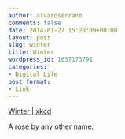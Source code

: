 ```yaml
---
author: alvaroserrano
comments: false
date: 2014-01-27 15:28:09+00:00
layout: post
slug: winter
title: Winter
wordpress_id: 1637173791
categories:
- Digital Life
post_format:
- Link
---
```


[Winter | xkcd](http://xkcd.com/)

A rose by any other name.
